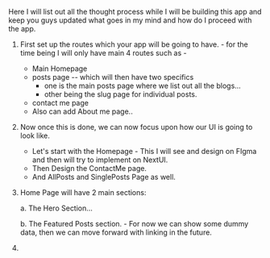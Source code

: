 Here I will list out all the thought process while I will be building this app and keep you guys updated what goes in my mind and how do I proceed with the app.

1. First set up the routes which your app will be going to have. - for the time being I will only have main 4 routes such as -

   - Main Homepage
   - posts page -- which will then have two specifics
     - one is the main posts page where we list out all the blogs...
     - other being the slug page for individual posts.
   - contact me page
   - Also can add About me page..

2. Now once this is done, we can now focus upon how our UI is going to look like.

   - Let's start with the Homepage - This I will see and design on FIgma and then will try to implement on NextUI.
   - Then Design the ContactMe page.
   - And AllPosts and SinglePosts Page as well.

3. Home Page will have 2 main sections:

   a. The Hero Section...

   b. The Featured Posts section. - For now we can show some dummy data, then we can move forward with linking in the future.

4.
